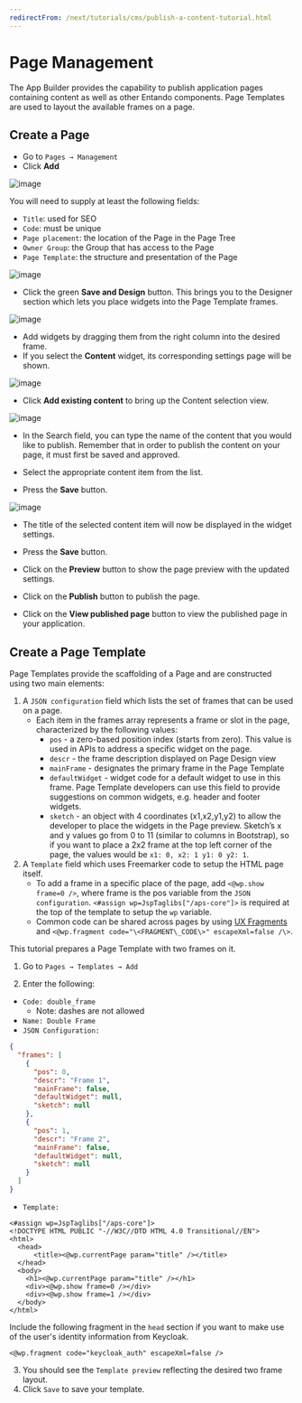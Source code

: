 ```yaml
---
redirectFrom: /next/tutorials/cms/publish-a-content-tutorial.html
---
```


# Page Management

The App Builder provides the capability to publish application pages containing content as well as other Entando components. Page Templates are used to layout the available frames on a page.

## Create a Page

- Go to `Pages → Management`
- Click **Add**

![image](./extracted-media/media/Publish1.png)

You will need to supply at least the following fields:
- `Title`: used for SEO
- `Code`: must be unique
- `Page placement`: the location of the Page in the Page Tree
- `Owner Group`: the Group that has access to the Page
- `Page Template`: the structure and presentation of the Page

![image](./extracted-media/media/Publish2.png)

-   Click the green **Save and Design** button. This brings you to the Designer section which lets you place widgets into the Page Template frames.

![image](./extracted-media/media/Publish3.png)

-   Add widgets by dragging them from the right column into the desired frame. 
-   If you select the **Content** widget, its corresponding settings page will be shown.

![image](./extracted-media/media/Publish4.png)

-   Click **Add existing content** to bring up the Content selection view.

![image](./extracted-media/media/Publish5.png)

-   In the Search field, you can type the name of the content that you
    would like to publish. Remember
    that in order to publish the content on your page, it must first be saved
    and approved.

-   Select the appropriate content item from the list. 

-   Press the **Save** button.

![image](./extracted-media/media/Publish5b.png)

-   The title of the selected content item will now be displayed in the widget settings.

-   Press the **Save** button.

-   Click on the **Preview** button to show the page preview with the updated settings.

-   Click on the **Publish** button to publish the page.

-   Click on the **View published page** button to view the published page in your application.

## Create a Page Template
Page Templates provide the scaffolding of a Page and are constructed using two main elements:

1. A `JSON configuration` field which lists the set of frames that can be used on a page. 
   - Each item in the frames array represents a frame or slot in the page, characterized by the following values:
      - `pos` - a zero-based position index (starts from zero). This value is used in
    APIs to address a specific widget on the page.
      - `descr` - the frame description displayed on Page Design view
      - `mainFrame` - designates the primary frame in the Page Template
      - `defaultWidget` - widget code for a default widget to use in this frame. Page Template developers can use this field to provide suggestions on common widgets, e.g. header and footer widgets.
      - `sketch` - an object with 4 coordinates (x1,x2,y1,y2) to allow the developer to place the widgets in the Page preview. Sketch’s x and y values go from 0 to 11 (similar to columns in Bootstrap), so if you want to place a 2x2 frame at the top left corner of the page, the values would be `x1: 0, x2: 1 y1: 0 y2: 1`.
2. A `Template` field which uses Freemarker code to setup the HTML page itself.
   - To add a frame in a specific place of the page, add `<@wp.show frame=0 />`, where frame is the pos variable from the `JSON configuration`. `<#assign wp=JspTaglibs["/aps-core"]>` is required at the top of the template to setup the `wp` variable.
   - Common code can be shared across pages by using [UX Fragments](app-builder/hello-world.md#create-a-ux-fragment) and ```<@wp.fragment code="\<FRAGMENT\_CODE\>" escapeXml=false /\>```.

This tutorial prepares a Page Template with two frames on it.

1. Go to `Pages → Templates → Add`

2. Enter the following:

- `Code: double_frame`
  - Note: dashes are not allowed
- `Name: Double Frame`
- `JSON Configuration:`

``` json
{
  "frames": [
    {
      "pos": 0,
      "descr": "Frame 1",
      "mainFrame": false,
      "defaultWidget": null,
      "sketch": null
    },
    {
      "pos": 1,
      "descr": "Frame 2",
      "mainFrame": false,
      "defaultWidget": null,
      "sketch": null
    }
  ]
}
```


- `Template:`

``` ftl
<#assign wp=JspTaglibs["/aps-core"]>
<!DOCTYPE HTML PUBLIC "-//W3C//DTD HTML 4.0 Transitional//EN">
<html>
  <head>
      <title><@wp.currentPage param="title" /></title>
  </head>
  <body>
    <h1><@wp.currentPage param="title" /></h1>
    <div><@wp.show frame=0 /></div>
    <div><@wp.show frame=1 /></div>
  </body>
</html>
```
Include the following fragment in the `head` section if you want to make use of the user's identity information from Keycloak.
```ftl
<@wp.fragment code="keycloak_auth" escapeXml=false />
``` 

3. You should see the `Template preview` reflecting the desired two frame layout.
4. Click `Save` to save your template. 